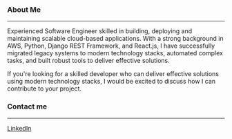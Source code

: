  ### About Me ###
---
Experienced Software Engineer skilled in building, deploying and maintaining scalable cloud-based applications. With a strong background in AWS, Python, Django REST Framework, and React.js, I have successfully migrated legacy systems to modern technology stacks, automated complex tasks, and built robust tools to deliver effective solutions.

If you're looking for a skilled developer who can deliver effective solutions using modern technology stacks, I would be excited to discuss how I can contribute to your project.

### Contact me ###
---
<a href="https://www.linkedin.com/in/ernesto-martinez7">LinkedIn</a>  


